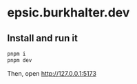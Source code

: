 # epsic.burkhalter.dev

## Install and run it

```bash
pnpm i
pnpm dev
```

Then, open http://127.0.0.1:5173
